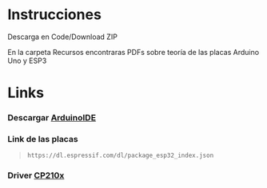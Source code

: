 # Instrucciones
Descarga en Code/Download ZIP

En la carpeta Recursos encontraras PDFs sobre teoría de las placas Arduino Uno y ESP3

# Links
### Descargar [ArduinoIDE](https://www.arduino.cc/en/software)
### Link de las placas

> `https://dl.espressif.com/dl/package_esp32_index.json`

### Driver [CP210x](https://www.silabs.com/developer-tools/usb-to-uart-bridge-vcp-drivers)

